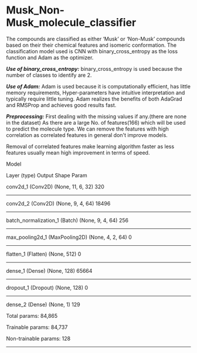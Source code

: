 # Musk_Non-Musk_molecule_classifier

The compounds are classified as either ‘Musk’ or ‘Non-Musk’ compounds based on their  their chemical features and isomeric conformation. The classification model used is CNN with binary_cross_entropy as the loss function and Adam as the optimizer.

***Use of binary_cross_entropy:***
binary_cross_entropy is used because the number of classes to identify are 2.

***Use of Adam:***
Adam is used because it is computationally efficient, has little memory requirements, Hyper-parameters have intuitive interpretation and typically require little tuning.
Adam realizes the benefits of both AdaGrad and RMSProp and achieves good results fast.

***Preprocessing:***
First dealing with the missing values if any.(there are none in the dataset)
As there are a large No. of features(166) which will be used to predict the molecule type. We can remove the features with high correlation as correlated features in general don't improve models.

Removal of correlated features make learning algorithm faster as less features usually mean high improvement in terms of speed.

Model

Layer (type)                          Output Shape              Param


conv2d_1 (Conv2D)                     (None, 11, 6, 32)         320

_________________________________________________________________
conv2d_2 (Conv2D)                     (None, 9, 4, 64)          18496

_________________________________________________________________
batch_normalization_1 (Batch)         (None, 9, 4, 64)          256

_________________________________________________________________
max_pooling2d_1 (MaxPooling2D)        (None, 4, 2, 64)          0

_________________________________________________________________
flatten_1 (Flatten)                   (None, 512)               0

_________________________________________________________________
dense_1 (Dense)                       (None, 128)               65664

_________________________________________________________________
dropout_1 (Dropout)                   (None, 128)               0

_________________________________________________________________
dense_2 (Dense)                       (None, 1)                 129

Total params: 84,865

Trainable params: 84,737

Non-trainable params: 128
_________________________________________________________________
